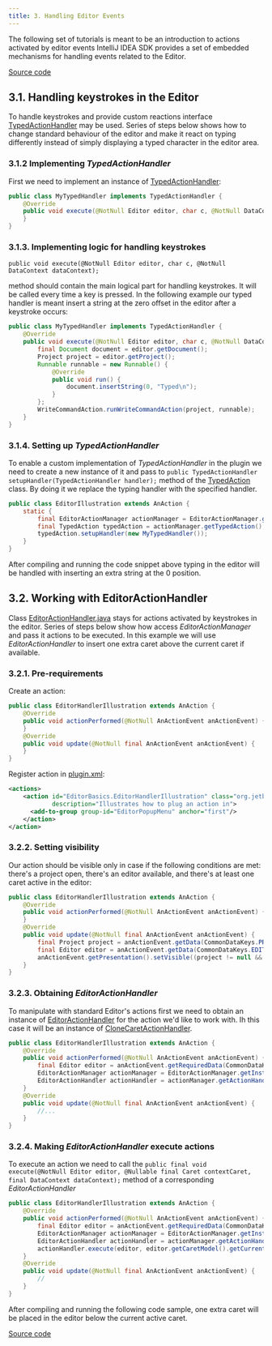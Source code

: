 ```yaml
---
title: 3. Handling Editor Events
---
```


The following set of tutorials is meant to be an introduction to actions activated by editor events
IntelliJ IDEA SDK provides a set of embedded mechanisms for handling events related to the Editor.

[Source code](https://github.com/JetBrains/intellij-sdk-docs/tree/master/code_samples/editor_basics)


## 3.1. Handling keystrokes in the Editor

To handle keystrokes and provide custom reactions interface
[TypedActionHandler](https://github.com/JetBrains/intellij-community/blob/master/platform/platform-api/src/com/intellij/openapi/editor/actionSystem/TypedActionHandler.java)
may be used.
Series of steps below shows how to change standard behaviour of the editor and make it react on typing differently instead of simply displaying a typed character in the editor area.

### 3.1.2 Implementing *TypedActionHandler*

First we need to implement an instance of
[TypedActionHandler](https://github.com/JetBrains/intellij-community/blob/master/platform/platform-api/src/com/intellij/openapi/editor/actionSystem/TypedActionHandler.java):

```java
public class MyTypedHandler implements TypedActionHandler {
    @Override
    public void execute(@NotNull Editor editor, char c, @NotNull DataContext dataContext) {
    }
}
```

### 3.1.3. Implementing logic for handling keystrokes

`public void execute(@NotNull Editor editor, char c, @NotNull DataContext dataContext);`

method should contain the main logical part for handling keystrokes. It will be called every time a key is pressed.
In the following example our typed handler is meant insert a string at the zero offset in the editor after a keystroke occurs:

```java
public class MyTypedHandler implements TypedActionHandler {
    @Override
    public void execute(@NotNull Editor editor, char c, @NotNull DataContext dataContext) {
        final Document document = editor.getDocument();
        Project project = editor.getProject();
        Runnable runnable = new Runnable() {
            @Override
            public void run() {
                document.insertString(0, "Typed\n");
            }
        };
        WriteCommandAction.runWriteCommandAction(project, runnable);
    }
}
```

### 3.1.4. Setting up *TypedActionHandler*

To enable a custom implementation of *TypedActionHandler* in the plugin we need to create a new instance of it and pass to
`public TypedActionHandler setupHandler(TypedActionHandler handler);` method of the
[TypedAction](https://github.com/JetBrains/intellij-community/blob/master/platform/platform-api/src/com/intellij/openapi/editor/actionSystem/TypedAction.java)
class. By doing it we replace the typing handler with the specified handler.

```java
public class EditorIllustration extends AnAction {
    static {
        final EditorActionManager actionManager = EditorActionManager.getInstance();
        final TypedAction typedAction = actionManager.getTypedAction();
        typedAction.setupHandler(new MyTypedHandler());
    }
}
```

After compiling and running the code snippet above typing in the editor will be handled with inserting an extra string at the 0 position.

## 3.2. Working with EditorActionHandler

Class
[EditorActionHandler.java](https://github.com/JetBrains/intellij-community/blob/master/platform/platform-api/src/com/intellij/openapi/editor/actionSystem/EditorActionHandler.java)
stays for actions activated by keystrokes in the editor.
Series of steps below show how access *EditorActionManager* and pass it actions to be executed.
In this example we will use *EditorActionHandler* to insert one extra caret above the current caret if available.

### 3.2.1. Pre-requirements

Create an action:

```java
public class EditorHandlerIllustration extends AnAction {
    @Override
    public void actionPerformed(@NotNull AnActionEvent anActionEvent) {
    }
    @Override
    public void update(@NotNull final AnActionEvent anActionEvent) {
    }
}
```

Register action in
[plugin.xml](https://github.com/JetBrains/intellij-sdk-docs/blob/master/code_samples/editor_basics/resources/META-INF/plugin.xml):

```xml
<actions>
    <action id="EditorBasics.EditorHandlerIllustration" class="org.jetbrains.tutorials.editor.basics.EditorHandlerIllustration" text="Editor Handler"
            description="Illustrates how to plug an action in">
      <add-to-group group-id="EditorPopupMenu" anchor="first"/>
    </action>
</action>
```

### 3.2.2. Setting visibility

Our action should be visible only in case if the following conditions are met:
there's a project open, there's an editor available, and there's at least one caret active in the editor:

```java
public class EditorHandlerIllustration extends AnAction {
    @Override
    public void actionPerformed(@NotNull AnActionEvent anActionEvent) {
    }
    @Override
    public void update(@NotNull final AnActionEvent anActionEvent) {
        final Project project = anActionEvent.getData(CommonDataKeys.PROJECT);
        final Editor editor = anActionEvent.getData(CommonDataKeys.EDITOR);
        anActionEvent.getPresentation().setVisible((project != null && editor != null && !editor.getCaretModel().getAllCarets().isEmpty()));
    }
}
```

### 3.2.3. Obtaining *EditorActionHandler*

To manipulate with standard Editor's actions first we need to obtain
an instance of
[EditorActionHandler](https://github.com/JetBrains/intellij-community/blob/master/platform/platform-api/src/com/intellij/openapi/editor/actionSystem/EditorActionHandler.java)
for the action we'd like to work with. Ih this case it will be an instance of
[CloneCaretActionHandler](https://github.com/JetBrains/intellij-community/blob/master/platform/platform-impl/src/com/intellij/openapi/editor/actions/CloneCaretActionHandler.java).

```java
public class EditorHandlerIllustration extends AnAction {
    @Override
    public void actionPerformed(@NotNull AnActionEvent anActionEvent) {
        final Editor editor = anActionEvent.getRequiredData(CommonDataKeys.EDITOR);
        EditorActionManager actionManager = EditorActionManager.getInstance();
        EditorActionHandler actionHandler = actionManager.getActionHandler(IdeActions.ACTION_EDITOR_CLONE_CARET_BELOW);
    }
    @Override
    public void update(@NotNull final AnActionEvent anActionEvent) {
        //...
    }
}
```

### 3.2.4. Making *EditorActionHandler* execute actions

To execute an action we need to call the `public final void execute(@NotNull Editor editor, @Nullable final Caret contextCaret, final DataContext dataContext);`
method of a corresponding *EditorActionHandler*

```java
public class EditorHandlerIllustration extends AnAction {
    @Override
    public void actionPerformed(@NotNull AnActionEvent anActionEvent) {
        final Editor editor = anActionEvent.getRequiredData(CommonDataKeys.EDITOR);
        EditorActionManager actionManager = EditorActionManager.getInstance();
        EditorActionHandler actionHandler = actionManager.getActionHandler(IdeActions.ACTION_EDITOR_CLONE_CARET_BELOW);
        actionHandler.execute(editor, editor.getCaretModel().getCurrentCaret(), anActionEvent.getDataContext());
    }
    @Override
    public void update(@NotNull final AnActionEvent anActionEvent) {
        //
    }
}
```

After compiling and running the following code sample, one extra caret will be placed in the editor below the current active caret.

[Source code](https://github.com/JetBrains/intellij-sdk-docs/tree/master/code_samples/editor_basics)
